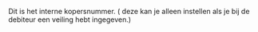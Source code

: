 Dit is het interne kopersnummer. ( deze kan je alleen instellen als je bij de debiteur een veiling hebt ingegeven.)